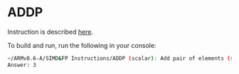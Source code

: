 # ADDP

Instruction is described [here](https://developer.arm.com/documentation/ddi0602/2024-12/SIMD-FP-Instructions/ADDP--scalar---Add-pair-of-elements--scalar--?lang=en).

To build and run, run the following in your console:

```bash
~/ARMv8.6-A/SIMD&FP Instructions/ADDP (scalar): Add pair of elements (scalar):~$ make all && ./addp
Answer: 3
```
